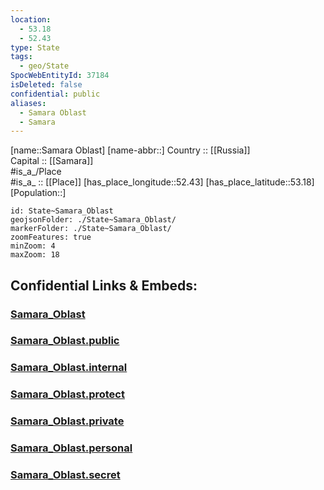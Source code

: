 ```yaml
---
location:
  - 53.18
  - 52.43
type: State
tags:
  - geo/State
SpocWebEntityId: 37184
isDeleted: false
confidential: public
aliases:
  - Samara Oblast
  - Samara 
---
```

[name::Samara Oblast] 
[name-abbr::] 
Country :: [[Russia]]  
Capital :: [[Samara]]  
#is_a_/Place  
#is_a_ :: [[Place]] 
[has_place_longitude::52.43] 
[has_place_latitude::53.18] 
[Population::] 



```leaflet
id: State~Samara_Oblast
geojsonFolder: ./State~Samara_Oblast/
markerFolder: ./State~Samara_Oblast/
zoomFeatures: true 
minZoom: 4 
maxZoom: 18
```


## Confidential Links & Embeds: 

### [Samara_Oblast](/_Standards/Earth/Continent/Europe/Europe~East/Russia/Russia~Volga/Samara_Oblast.md) 

### [Samara_Oblast.public](/_public/Earth/Continent/Europe/Europe~East/Russia/Russia~Volga/Samara_Oblast.public.md) 

### [Samara_Oblast.internal](/_internal/Earth/Continent/Europe/Europe~East/Russia/Russia~Volga/Samara_Oblast.internal.md) 

### [Samara_Oblast.protect](/_protect/Earth/Continent/Europe/Europe~East/Russia/Russia~Volga/Samara_Oblast.protect.md) 

### [Samara_Oblast.private](/_private/Earth/Continent/Europe/Europe~East/Russia/Russia~Volga/Samara_Oblast.private.md) 

### [Samara_Oblast.personal](/_personal/Earth/Continent/Europe/Europe~East/Russia/Russia~Volga/Samara_Oblast.personal.md) 

### [Samara_Oblast.secret](/_secret/Earth/Continent/Europe/Europe~East/Russia/Russia~Volga/Samara_Oblast.secret.md)

